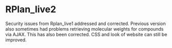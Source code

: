 # RPlan_live2
 Security issues from Rplan_live1 addressed and corrected. Previous version also sometimes had problems retrieving molecular weights for compounds via AJAX. This has also been corrected. CSS and look of website can still be improved. 

